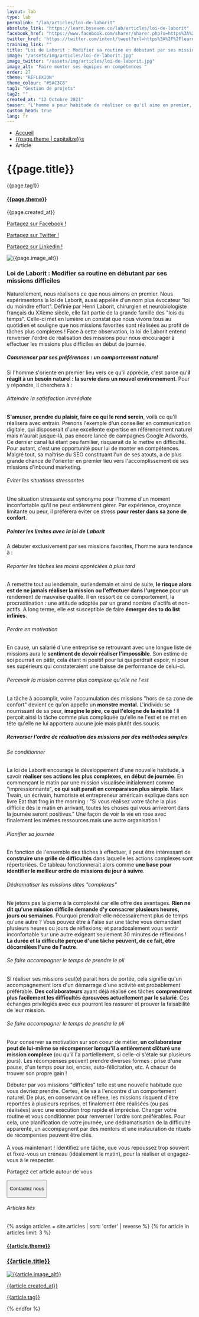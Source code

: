 ```yaml
---
layout: lab
type: lab
permalink: "/lab/articles/loi-de-laborit"
absolute_link: "https://learn.byseven.co/lab/articles/loi-de-laborit"
facebook_href: "https://www.facebook.com/sharer/sharer.php?u=https%3A%2F%2Flearn.byseven.co%2Flab%2Farticles%2Floi-de-laborit&amp;src=sdkpreparse"
twitter_href: 'https://twitter.com/intent/tweet?url=https%3A%2F%2Flearn.byseven.co%2Flab%2Farticles%2Floi-de-laborit'
training_link: ""
title: "Loi de Laborit : Modifier sa routine en débutant par ses missions difficiles"
image: "/assets/img/articles/loi-de-laborit.jpg"
image_twitter: "/assets/img/articles/loi-de-laborit.jpg"
image_alt: "Faire monter ses équipes en compétences "
order: 27
theme: "RÉFLEXION"
theme_colour: "#5AC3C8"
tag1: "Gestion de projets"
tag2: ""
created_at: "12 Octobre 2021"
teaser: "L'homme a pour habitude de réaliser ce qu'il aime en premier, expérimentant ainsi la loi de Laborit : l'une des lois du temps qui vise à renverser l'ordre de réalisation des missions pour éviter de retarder ses tâches et donc limiter la création d'un monstre mental."
custom_head: true
lang: fr
---
```


<div class="container-lab-article">
  <div class="lab-breadcrumb">
    <nav aria-label="Breadcrumb" class="breadcrumb">
      <ul>
          <li><a href="/lab">Accueil</a></li>
          <li><a href="/lab/{{page.theme | downcase}}s">{{page.theme | capitalize}}s</a></li>
          <li><span aria-current="page">Article</span></li>
      </ul>
    </nav>
  </div>
  <div class="lab-article-banner">
    <h1>{{page.title}}</h1>
    <div class="flex-row-between-centered">
      <p class="lab-article-banner-tag">{{page.tag1}}</p>
    </div>
    <div class="lab-article-banner-tags">
      <div class="lab-article-banner-tags-left">
        <a href="/lab/{{page.theme | downcase}}s"><h4 style='background-color: {{page.theme_colour}};'>{{page.theme}}</h4></a>
        <p class="lab-article-banner-tags-date">{{page.created_at}}</p>
      </div>
      <div class="lab-article-banner-tags-right">
        <div class="fb-share-button" data-href="{{page.absolute_link}}" data-layout="button" data-size="small">
          <a target="_blank" href="{{page.facebook_href}}" class='tooltip-facebook'>
            <i class="fab fa-facebook-f"></i>
            <div class="top">
              <p>Partagez sur Facebook !</p>
              <i></i>
            </div>
          </a>
        </div>
          <a class='tooltip-twitter' href='{{page.twitter_href}}' target="_blank">
            <i class="fab fa-twitter"></i>
            <div class="top">
              <p>Partagez sur Twitter !</p>
              <i></i>
            </div>
          </a>
          <a class='tooltip-linkedin' href='https://www.linkedin.com/sharing/share-offsite/?url={{site.url}}{{page.url}}' target='_blank'>
            <i class="fab fa-linkedin-in"></i>
            <div class="top">
              <p>Partagez sur Linkedin !</p>
              <i></i>
            </div>
          </a>
      </div>
    </div>
    <img src="{{page.image}}" alt="{{page.image_alt}}">
  </div>
  <div class="lab-article-text">
    <div class="lab-article-text-primary">
      <h3 style='color: {{page.theme_colour}};'>Loi de Laborit : Modifier sa routine en débutant par ses missions difficiles</h3>
      <p class='italic'>Naturellement, nous réalisons ce que nous aimons en premier. Nous expérimentons la loi de Laborit, aussi appelée d'un nom plus évocateur "loi du moindre effort". Définie par Henri Laborit, chirurgien et neurobiologiste français du XXème siècle, elle fait partie de la grande famille des "lois du temps". Celle-ci met en lumière un constat que nous vivons tous au quotidien et souligne que nos missions favorites sont réalisées au profit de tâches plus complexes ! Face à cette observation, la loi de Laborit entend renverser l'ordre de réalisation des missions pour nous encourager à effectuer les missions plus difficiles en début de journée.</p>
      <div class="lab-article-text-separator" style='border: solid 2px {{page.theme_colour}};'></div>
    </div>
    <div class="lab-article-text-secondary">
      <h5>Commencer par ses préférences : un comportement naturel</h5>
      <p>Si l'homme s'oriente en premier lieu vers ce qu'il apprécie, c'est parce qu'<strong>il réagit à un besoin naturel : la survie dans un nouvel environnement</strong>. Pour y répondre, il cherchera à : </p>
      <h6>Atteindre la satisfaction immédiate</h6>
      <p><strong>S'amuser, prendre du plaisir, faire ce qui le rend serein</strong>, voilà ce qu'il réalisera avec entrain. Prenons l'exemple d'un conseiller en communication digitale, qui disposerait d'une excellente expertise en référencement naturel mais n'aurait jusque-là, pas encore lancé de campagnes Google Adwords. Ce dernier canal lui étant peu familier, risquerait de le mettre en difficulté. Pour autant, c'est une opportunité pour lui de monter en compétences. Malgré tout, sa maîtrise du SEO constituant l'un de ses atouts, a de plus grande chance de l'orienter en premier lieu vers l'accomplissement de ses missions d'inbound marketing.</p>
      <h6>Eviter les situations stressantes</h6>
      <p>Une situation stressante est synonyme pour l'homme d'un moment inconfortable qu'il ne peut entièrement gérer. Par expérience, croyance limitante ou peur, il préférera éviter ce stress <strong>pour rester dans sa zone de confort</strong>.</p>
    </div>
    <div class="lab-article-text-secondary">
      <h5>Pointer les limites avec la loi de Laborit</h5>
      <p>A débuter exclusivement par ses missions favorites, l'homme aura tendance à&nbsp;:</p>
      <h6>Reporter les tâches les moins appréciées à plus tard</h6>
      <p>A remettre tout au lendemain, surlendemain et ainsi de suite, <strong>le risque alors est de ne jamais réaliser la mission ou l'effectuer dans l'urgence</strong> pour un rendement de mauvaise qualité. Il en ressort de ce comportement, la procrastination : une attitude adoptée par un grand nombre d'actifs et non-actifs. A long terme, elle est susceptible de faire <strong>émerger des to do list infinies</strong>.</p>
      <h6>Perdre en motivation</h6>
      <p>En cause, un salarié d'une entreprise se retrouvant avec une longue liste de missions aura le <strong>sentiment de devoir réaliser l'impossible</strong>. Son estime de soi pourrait en pâtir, cela étant ni positif pour lui qui perdrait espoir, ni pour ses supérieurs qui constateraient une baisse de performance de celui-ci.</p>
      <h6>Percevoir la mission comme plus complexe qu'elle ne l'est</h6>
      <p>La tâche à accomplir, voire l'accumulation des missions "hors de sa zone de confort" devient ce qu'on appelle un <strong>monstre mental</strong>. L'individu se nourrissant de sa peur, <strong>imagine le pire, ce qui l'éloigne de la réalité</strong> ! Il perçoit ainsi la tâche comme plus compliquée qu'elle ne l'est et se met en tête qu'elle ne lui apportera aucune joie mais plutôt des soucis.</p>
    </div>
    <div class="lab-article-text-secondary">
      <h5>Renverser l'ordre de réalisation des missions par des méthodes simples</h5>
      <h6>Se conditionner</h6>
      <p>La loi de Laborit encourage le développement d'une nouvelle habitude, à savoir <strong>réaliser ses actions les plus complexes, en début de journée</strong>. En commençant le matin par une mission visualisée initialement comme "impressionnante", <strong>ce qui suit paraît en comparaison plus simple</strong>. Mark Twain, un écrivain, humoriste et entrepreneur américain explique dans son livre Eat that frog in the morning : "Si vous réalisez votre tâche la plus difficile dès le matin en arrivant, toutes les choses qui vous arriveront dans la journée seront positives." Une façon de voir la vie en rose avec finalement les mêmes ressources mais une autre organisation !</p>
      <h6>Planifier sa journée</h6>
      <p>En fonction de l'ensemble des tâches à effectuer, il peut être intéressant de <strong>construire une grille de difficultés</strong> dans laquelle les actions complexes sont répertoriées. Ce tableau fonctionnerait alors comme <strong>une base pour identifier le meilleur ordre de missions du jour à suivre</strong>.</p>
      <h6>Dédramatiser les missions dites "complexes"</h6>
      <p>Ne jetons pas la pierre à la complexité car elle offre des avantages. <strong>Rien ne dit qu'une mission difficile demande d'y consacrer plusieurs heures, jours ou semaines</strong>.  Pourquoi prendrait-elle nécessairement plus de temps qu'une autre ? Vous pouvez être à l'aise sur une tâche vous demandant plusieurs heures ou jours de réflexions; et paradoxalement vous sentir inconfortable sur une autre exigeant seulement 30 minutes de réflexions ! <strong>La durée et la difficulté perçue d'une tâche peuvent, de ce fait, être décorrélées l'une de l'autre</strong>.</p>
      <h6>Se faire accompagner le temps de prendre le pli</h6>
      <p>Si réaliser ses missions seul(e) parait hors de portée, cela signifie qu'un accompagnement lors d'un démarrage d'une activité est probablement préférable. <strong>Des collaborateurs</strong> ayant déjà réalisé ces tâches <strong>comprendront plus facilement les difficultés éprouvées actuellement par le salarié</strong>. Ces échanges privilégiés avec eux pourront les rassurer et prouver la faisabilité de leur mission.</p>
      <h6>Se faire accompagner le temps de prendre le pli</h6>
      <p>Pour conserver sa motivation sur son coeur de métier, <strong>un collaborateur peut de lui-même se récompenser lorsqu'il a entièrement clôturé une mission complexe</strong> (ou qu'il l'a partiellement, si celle-ci s'étale sur plusieurs jours). Les récompenses peuvent prendre diverses formes : prise d'une pause, d'un temps pour soi, encas, auto-félicitation, etc. A chacun de trouver son propre gain !</p>
      <p class='italic'>Débuter par vos missions "difficiles" telle est une nouvelle habitude que vous devriez prendre. Certes, elle va à l'encontre d'un comportement naturel. De plus, en conservant ce réflexe, les missions risquent d'être reportées à plusieurs reprises, et finalement être réalisées (ou pas réalisées) avec une exécution trop rapide et imprécise. Changer votre routine et vous conditionner pour renverser l'ordre sont préférables. Pour cela, une planification de votre journée, une dédramatisation de la difficulté apparente, un accompagnent par des mentors et une instauration de rituels de récompenses peuvent être clés.
      <br><br>
      A vous maintenant ! Identifiez une tâche, que vous repoussez trop souvent et fixez-vous un créneau (idéalement le matin), pour la réaliser et engagez-vous à le respecter.</p>
    </div>
    <div class="lab-article-text-medias">
      <p>Partagez cet article autour de vous</p>
      <a target="_blank" href="{{page.facebook_href}}"><i class="fab fa-facebook-f"></i></a>
      <a href='{{page.twitter_href}}' target="_blank"><i class="fab fa-twitter"></i></a>
      <a href='https://www.linkedin.com/sharing/share-offsite/?url={{site.url}}{{page.url}}' target='_blank'><i class="fab fa-linkedin-in"></i></a>
    </div>
    <!-- <button class='btn btn-navbar-lab-2' data-toggle='modal' data-target='#contactUs'><p>Contactez nous</p></button> -->
    <a href="/" target="_blank">
      <button class='btn btn-navbar-lab-2'><p>Contactez nous</p></button>
    </a>
  </div>
</div>
<div class="lab-article-recents">
  <h6>Articles liés</h6>
  <div class="row">
    {% assign articles = site.articles | sort: 'order' | reverse %}
    {% for article in articles limit: 3 %}
    <div class="col-md-4">
      <a href="{{article.permalink}}">
        <div class="lab-article-recents-card">
          <h4 style='background-color: {{article.theme_colour}};'>{{article.theme}}</h4>
          <h3 class="lab-article-recents-card-title">{{article.title}}</h3>
          <div class="lab-article-recents-separator" style='border: 2px solid {{article.theme_colour}}'></div>
          <img src="{{article.image}}" alt="{{article.image_alt}}">
          <div class="lab-article-recents-tags">
            <p>{{article.created_at}}</p>
            <p>{{article.tag}}</p>
            <p></p>
          </div>
        </div>
      </a>
    </div>
    {% endfor %}
  </div>
</div>

<script type="text/javascript">
  function recentCardFront() {
    var titles = document.querySelectorAll('.lab-article-recents-card-title');
    if (window.innerWidth > 1000) {
      var max = 0;
      titles.forEach((element) => {
        if (element.clientHeight > max) {
          max = element.clientHeight;
        }
      })
      titles.forEach((element) => {
        element.style.height = max.toString() + 'px';
      })
    } else {
      titles.forEach((element) => {
        element.style.height = 'auto';
      })
    }
  }
  recentCardFront();
  window.addEventListener('resize', recentCardFront);
</script>
